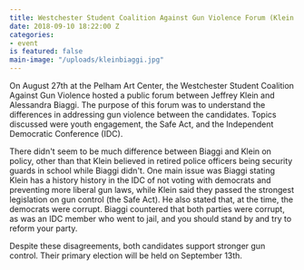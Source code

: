 ```yaml
---
title: Westchester Student Coalition Against Gun Violence Forum (Klein v. Biaggi)
date: 2018-09-10 18:22:00 Z
categories:
- event
is featured: false
main-image: "/uploads/kleinbiaggi.jpg"
---
```


On August 27th at the Pelham Art Center, the Westchester Student Coalition Against Gun Violence hosted a public forum between Jeffrey Klein and Alessandra Biaggi. The purpose of this forum was to understand the differences in addressing gun violence between the candidates. Topics discussed were youth engagement, the Safe Act, and the Independent Democratic Conference (IDC). 

There didn't seem to be much difference between Biaggi and Klein on policy, other than that Klein believed in retired police officers being security guards in school while Biaggi didn't. One main issue was Biaggi stating Klein has a history history in the IDC of not voting with democrats and preventing more liberal gun laws, while Klein said they passed the strongest legislation on gun control (the Safe Act). He also stated that, at the time, the democrats were corrupt. Biaggi countered that both parties were corrupt, as was an IDC member who went to jail, and you should stand by and try to reform your party.

Despite these disagreements, both candidates support stronger gun control. Their primary election will be held on September 13th.